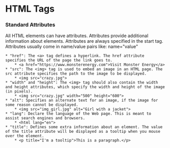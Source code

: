 # HTML Tags

### Standard Attributes
All HTML elements can have attributes. Attributes provide additional information about elements. 
Attributes are always specified in the start tag. Attributes usually come in name/value pairs like: name="value"

````
* "href": The <a> tag defines a hyperlink. The href attribute specifies the URL of the page the link goes to.
    * <a href="https://www.monsterenergy.com">Visit Monster Energy</a> 
* "src": The <img> tag is used to embed an image in an HTML page. The src attribute specifies the path to the image to be displayed.
    * <img src="crazy.jpg">
* "width" and "height": The <img> tag should also contain the width and height attributes, which specify the width and height of the image (in pixels).
    * <img src="crazy.jpg" width="500" height="600"> 
* "alt": Specifies an alternate text for an image, if the image for some reason cannot be displayed.
    * <img src="img_girl.jpg" alt="Girl with a jacket"> 
* "lang": Declare the language of the Web page. This is meant to assist search engines and browsers.
    * <html lang="en">
* "title": Defines some extra information about an element. The value of the title attribute will be displayed as a tooltip when you mouse over the element.
    * <p title="I'm a tooltip">This is a paragraph.</p> 
````
